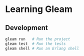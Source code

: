 # Learning Gleam

## Development

```sh
gleam run   # Run the project
gleam test  # Run the tests
gleam shell # Run an Erlang shell
```
